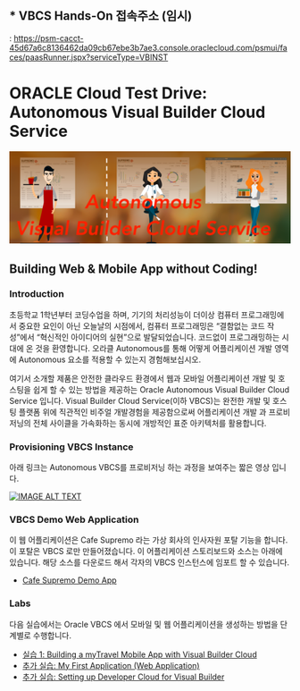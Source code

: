 ## * VBCS Hands-On 접속주소 (임시)
: https://psm-cacct-45d67a6c8136462da09cb67ebe3b7ae3.console.oraclecloud.com/psmui/faces/paasRunner.jspx?serviceType=VBINST

 
 
 
# ORACLE Cloud Test Drive: Autonomous Visual Builder Cloud Service

![banner](resources/images/Banner.png)

## Building Web & Mobile App without Coding!

### Introduction
초등학교 1학년부터 코딩수업을 하며, 기기의 처리성능이 더이상 컴퓨터 프로그래밍에서 중요한 요인이 아닌 오늘날의 시점에서, 컴퓨터 프로그래밍은 “결함없는 코드 작성”에서 “혁신적인 아이디어의 실현”으로 발달되었습니다. 코드없이 프로그래밍하는 시대에 온 것을 환영합니다. 오라클 Autonomous를 통해 어떻게 어플리케이션 개발 영역에 Autonomous 요소를 적용할 수 있는지 경험해보십시오.

여기서 소개할 제품은 안전한 클라우드 환경에서 웹과 모바일 어플리케이션 개발 및 호스팅을 쉽게 할 수 있는 방법을 제공하는 Oracle Autonomous Visual Builder Cloud Service 입니다. Visual Builder Cloud Service(이하 VBCS)는 완전한 개발 및 호스팅 플랫폼 위에 직관적인 비주얼 개발경험을 제공함으로써 어플리케이션 개발 과 프로비저닝의 전체 사이클을 가속화하는 동시에 개방적인 표준 아키텍처를 활용합니다.

### Provisioning VBCS Instance
아래 링크는 Autonomous VBCS를 프로비저닝 하는 과정을 보여주는 짧은 영상 입니다.

[![IMAGE ALT TEXT](https://i.vimeocdn.com/video/730265167_130x73.jpg)](https://vimeo.com/293590267 "Autonomous Visual Builder Cloud Provisioning Steps.")


### VBCS Demo Web Application
이 웹 어플리케이션은 Cafe Supremo 라는 가상 회사의 인사자원 포탈 기능을 합니다. 이 포탈은 VBCS 로만 만들어졌습니다. 이 어플리케이션 스토리보드와 소스는 아래에 있습니다. 해당 소스를 다운로드 해서 각자의 VBCS 인스턴스에 임포트 할 수 있습니다. 

+ [Cafe Supremo Demo App](CF-Demo-App.md)

### Labs
다음 실습에서는 Oracle VBCS 에서 모바일 및 웹 어플리케이션을 생성하는 방법을 단계별로 수행합니다.
+ [실습 1: Building a myTravel Mobile App with Visual Builder Cloud](MobileApp/MOB_PART_1.md)
+ [추가 실습: My First Application (Web Application)](WebApp/MyFirstApp.md)
+ [추가 실습: Setting up Developer Cloud for Visual Builder](DevCS/README.md)
